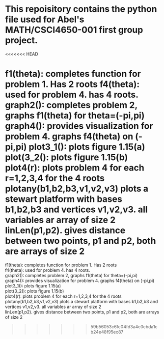 # This repoisitory contains the python file used for Abel's MATH/CSCI4650-001 first group project.

<<<<<<< HEAD

f1(theta): completes function for problem 1. Has 2 roots
f4(theta): used for problem 4. has 4 roots.
graph2(): completes problem 2, graphs f1(theta) for theta=(-pi,pi)
graph4(): provides visualization for problem 4. graphs f4(theta) on (-pi,pi)
plot3_1(): plots figure 1.15(a)
plot(3_2(): plots figure 1.15(b)
plot4(r): plots problem 4 for each r=1,2,3,4 for the 4 roots
plotany(b1,b2,b3,v1,v2,v3) plots a stewart platform with bases b1,b2,b3 and vertices v1,v2,v3. all variables ar array of size 2
linLen(p1,p2). gives distance between two points, p1 and p2, both are arrays of size 2
=======
f1(theta): completes function for problem 1. Has 2 roots  
f4(theta): used for problem 4. has 4 roots.  
graph2(): completes problem 2, graphs f1(theta) for theta=(-pi,pi)  
graph4(): provides visualization for problem 4. graphs f4(theta) on (-pi,pi)  
plot3_1(): plots figure 1.15(a)  
plot(3_2(): plots figure 1.15(b)  
plot4(r): plots problem 4 for each r=1,2,3,4 for the 4 roots  
plotany(b1,b2,b3,v1,v2,v3) plots a stewart platform with bases b1,b2,b3 and vertices v1,v2,v3. all variables ar array of size 2  
linLen(p1,p2). gives distance between two points, p1 and p2, both are arrays of size 2  
>>>>>>> 59b56053c6fc04fd3a4c0cbda1cb24e48f95ec87
